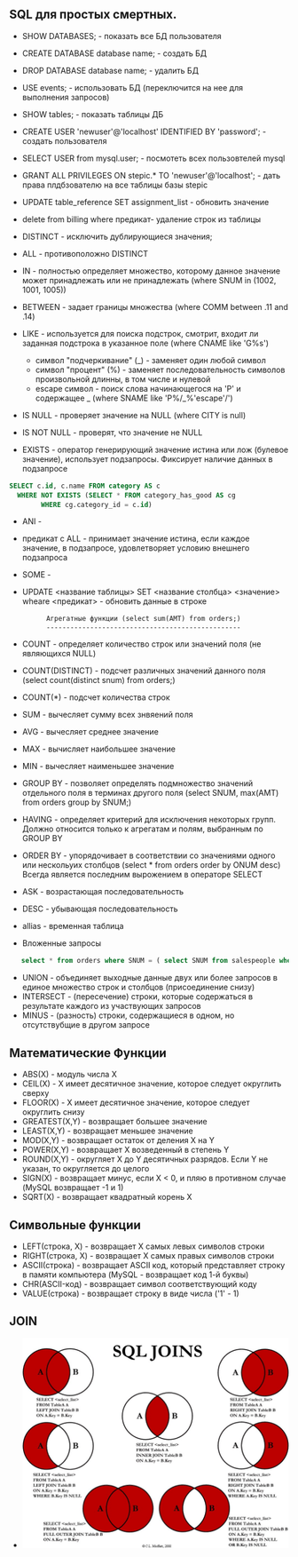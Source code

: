 SQL для простых смертных.
------------------------

- SHOW DATABASES; - показать все БД пользователя
- CREATE DATABASE database name; - создать БД
- DROP DATABASE database name; - удалить БД
- USE events; - использовать БД (переключится на нее для выполнения запросов)
- SHOW tables; - показать таблицы ДБ
- CREATE USER 'newuser'@'localhost' IDENTIFIED BY 'password'; - создать пользователя
- SELECT USER from mysql.user; - посмотеть всех пользовтелей mysql
- GRANT ALL PRIVILEGES ON stepic.* TO 'newuser'@'localhost'; - дать права плдбзователю на все таблицы базы stepic
- UPDATE table_reference SET assignment_list - обновить значение
- delete from billing where предикат- удаление строк из таблицы

- DISTINCT - исключить дублирующиеся значения;
- ALL - противоположно DISTINCT
- IN - полностью определяет множество, которому данное значение может принадлежать или не принадлежать (where SNUM in (1002, 1001, 1005))
- BETWEEN - задает границы множества (where COMM between .11 and .14)
- LIKE - используется для поиска подстрок, смотрит, входит ли заданная подстрока в указанное поле (where CNAME like 'G%s')
	- символ "подчеркивание" (_) - заменяет один любой символ
	- символ "процент" (%) - заменяет последовательность символов произвольной длинны, в том числе и нулевой
	- escape символ -  поиск слова начинающегося на 'P' и содержащее _ (where SNAME like 'P%/_%'escape'/')
- IS NULL - проверяет значение на NULL (where CITY is null)
- IS NOT NULL - проверят, что значение не NULL
- EXISTS - оператор генерирующий значение истина или лож (булевое значение), использует подзапросы. Фиксирует наличие данных в подзапросе
````sql
SELECT c.id, c.name FROM category AS c 
  WHERE NOT EXISTS (SELECT * FROM category_has_good AS cg
        WHERE cg.category_id = c.id)
````
- ANI - 
- предикат с ALL - принимает значение истина, если каждое значение, в подзапросе, удовлетворяет условию внешнего подзапроса
- SOME - 
- UPDATE <название таблицы> SET <название столбца> <значение> wheare <предикат> - обновить данные в строке

			Агрегатные функции (select sum(AMT) from orders;)
			-------------------------------------------------

- COUNT - определяет количество строк или значений поля (не являющихся NULL)
- COUNT(DISTINCT) - подсчет различных значений данного поля (select count(distinct snum) from orders;)
- COUNT(*) - подсчет количества строк
- SUM - вычесляет сумму всех знвяений поля
- AVG - вычесляет среднее значение
- MAX - вычисляет наибольшее значение
- MIN - вычесляет наименьшее значение
- GROUP BY - позволяет определять подмножество значений отдельного поля в терминах другого поля (select SNUM, max(AMT) from orders group by SNUM;)
- HAVING - определяет критерий для исключения некоторых групп. Должно относится только к агрегатам и полям, выбранным по GROUP BY
- ORDER BY - упорядочивает в соответствии со значениями одного или нескольуих столбцов (select * from orders order by ONUM desc)
        Всегда является последним вырожением в операторе SELECT
- ASK - возрастающая последовательность
- DESC - убывающая последовательность
- allias - временная таблица
- Вложенные запросы 

 ````SQL
    select * from orders where SNUM = (	select SNUM from salespeople where SNAME = 'Motika');
 ````
- UNION - объединяет выходные данные двух или более запросов в единое множество строк и столбцов (присоединение снизу)
- INTERSECT - (пересечение) строки, которые содержаться в результате каждого из участвующих запросов
- MINUS - (разность) строки, содержащиеся в одном, но отсутствубщие в другом запросе

## Математические Функции
- ABS(X) - модуль числа Х
- CEIL(X) - X имеет десятичное значение, которое следует округлить сверху
- FLOOR(X) - X имеет десятичное значение, которое следует округлить снизу
- GREATEST(X,Y) - возвращает большее значение
- LEAST(X,Y) - возвращает меньшее значение
- MOD(X,Y) - возвращает остаток от деления X на Y
- POWER(X,Y) - возвращает X возведенный в степень Y
- ROUND(X,Y) - округляет X до Y десятичных разрядов. Если Y не указан, то округляется до целого
- SIGN(X) - возвращает минус, если X < 0, и пляю в противном случае (MySQL возвращает -1 и 1)
- SQRT(X) - возвращает квадратный корень X

## Символьные функции
- LEFT(строка, Х) - возвращает Х самых левых символов строки
- RIGHT(строка, Х) - возвращает Х самых правых символов строки
- ASCII(строка) - возвращает ASCII код, который представляет строку в памяти компьютера (MySQL - возвращает код 1-й буквы)
- CHR(ASCII-код) - возвращает символ соответствующий коду
- VALUE(строка) - возвращает строку в виде числа ('1' - 1)

## JOIN
- ![Logo](2.jpg)